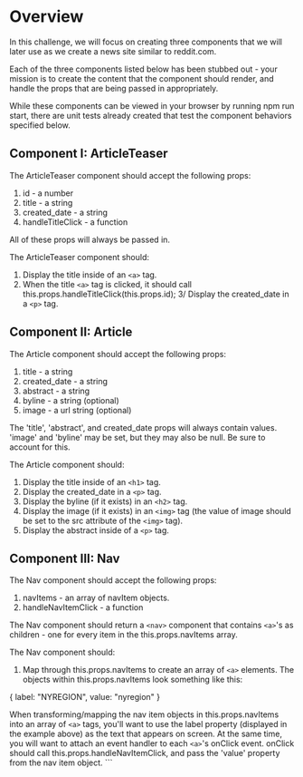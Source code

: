 # Overview

In this challenge, we will focus on creating three components that we will later use as we create a news site similar to reddit.com.  

Each of the three components listed below has been stubbed out - your mission is to create the content that the component should render, and handle the props that are being passed in appropriately. 

While these components can be viewed in your browser by running npm run start, there are unit tests already created that test the component behaviors specified below.  

## Component I: ArticleTeaser
The ArticleTeaser component should accept the following props:
1. id - a number
2. title - a string
3. created_date - a string
4. handleTitleClick - a function

All of these props will always be passed in.  

The ArticleTeaser component should:
1. Display the title inside of an `<a>` tag.
2. When the title `<a>` tag is clicked, it should call this.props.handleTitleClick(this.props.id);
3/ Display the created_date in a `<p>` tag.

## Component II: Article
The Article component should accept the following props:
1. title - a string
2. created_date - a string
3. abstract - a string
4. byline - a string (optional)
5. image - a url string (optional)

The 'title', 'abstract', and created_date props will always contain values.  'image' and 'byline' may be set, but they may also be null.  Be sure to account for this.

The Article component should:
1. Display the title inside of an `<h1>` tag.
2. Display the created_date in a `<p>` tag.
3. Display the byline (if it exists) in an `<h2>` tag.
4. Display the image (if it exists) in an `<img>` tag (the value of image should be set to the src attribute of the `<img>` tag).
5. Display the abstract inside of a `<p>` tag.


## Component III: Nav
The Nav component should accept the following props:
1. navItems - an array of navItem objects.
2. handleNavItemClick - a function

The Nav component should return a `<nav>` component that contains `<a>`'s as children - one for every item in the this.props.navItems array.  

The Nav component should:
1) Map through this.props.navItems to create an array of `<a>` elements.  The objects within this.props.navItems look something like this:  

{
  label: "NYREGION",
  value: "nyregion"
}

When transforming/mapping the nav item objects in this.props.navItems into an array of `<a>` tags, you'll want to use the label property (displayed in the example above) as the text that appears on screen.  At the same time, you will want to attach an event handler to each `<a>`'s onClick event.  onClick should call this.props.handleNavItemClick, and pass the 'value' property from the nav item object.  ```
